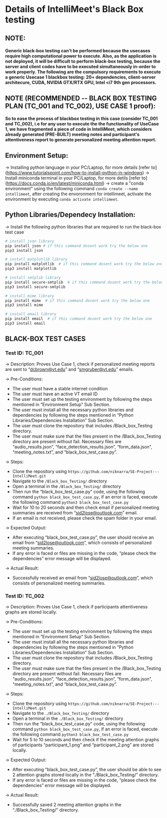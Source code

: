 # Details of IntelliMeet's Black Box testing


## NOTE: 
#### Generic black-box testing can't be performed because the usecases require high computational power to execute. Also, as the application is not deployed, it will be difficult to perform black-box testing, because the server and client codes have to be executed simultaneously in-order to work properly. The following are the compulsory requirements to execute a generic Usecase 1 blackbox testing: 20+ dependencies, client-server architecure, CUDA, NVIDIA GTX/RTX GPU, Intel <i7 9th gen processors.


## NOTE (RECOMMENDED -- BLACK BOX TESTING PLAN (TC_001 and TC_002), USE CASE 1 proof): 
#### So to ease the process of blackbox testing in this case (consider TC_001 and TC_002), i.e for any user to execute the the functionality of UseCase 1, we have fragmented a piece of code in IntelliMeet, which considers already generated (PRE-BUILT) meeting notes and participant's attentiveness report to generate personalized meeting attention report.


## Environment Setup:
-> Installing python language in your PC/Laptop, for more details [refer to] (https://www.tutorialspoint.com/how-to-install-python-in-windows)
-> Install miniconda terminal in your PC/Laptop, for more detils [refer to] (https://docs.conda.io/en/latest/miniconda.html)
-> create a "conda environment" using the following command ```conda create --name intellimeet```, after creating the envoronment for intellimeet, activate the environment by executing ```conda activate intellimeet```.


## Python Libraries/Dependecy Installation:
-> Install the following python libraries that are required to run the black-box test case
```bash
# install json library
pip install json # if this command dosent work try the below one
pip3 install json

# install matplotlib library
pip install matplotlib  # if this command dosent work try the below one
pip3 install matplotlib

# install smtplib library
pip install secure-smtplib  # if this command dosent work try the below one
pip3 install secure-smtplib

# install mime library
pip install mime  # if this command dosent work try the below one
pip3 install mime

# install email library
pip install email  # if this command dosent work try the below one
pip3 install email
```

## BLACK-BOX TEST CASES

### Test ID: TC_001

-> Description: Proves Use Case 1, check if personalized meeting reports are sent to “dcbrown@vt.edu” and “smgruber@vt.edu” emails.

-> Pre-Conditions:
* The user must have a stable internet condition
* The user must have an active VT email ID
* The user must set up the testing environment by following the steps mentioned in “Environment Setup” Sub Section.
* The user must install all the necessary python libraries and dependencies by following the steps mentioned in “Python Libraries/Dependencies Installation” Sub Section.
* The user must clone the repository that includes /Black_box_Testing directory.
* The user must make sure that the files present in the /Black_box_Testing directory are present without fail. Necessary files are “audio_results.json”, “face_detection_results.json”, “form_data.json”, “meeting_notes.txt”, and “black_box_test_case.py”.

-> Steps:
* Clone the repository using ```https://github.com/niknarra/SE-Project---IntelliMeet.git```
* Navigate to the ```/Black_box_Testing/``` directory
* Open a terminal in the ```/Black_box_Testing/``` directory 
* Then run the “black_box_test_case.py” code, using the following command ```python black_box_test_case.py```, if an error is faced, execute the following command ```python3 black_box_test_case.py```
* Wait for 10 to 20 seconds and then check email if personalized meeting summaries are received from “sid2lose@outlook.com” email.
* If an email is not received, please check the spam folder in your email.

-> Expected Output:
* After executing “black_box_test_case.py”, the user should receive an email from “sid2lose@outlook.com”, which consists of personalized meeting summaries.
* If any error is faced or files are missing in the code, “please check the dependencies” error message will be displayed. 

-> Actual Result: 
* Successfully received an email from “sid2lose@outlook.com”, which consists of personalized meeting summaries.





### Test ID: TC_002

-> Description: Proves Use Case 1, check if participants attentiveness graphs are stored locally.

-> Pre-Conditions:
* The user must set up the testing environment by following the steps mentioned in “Environment Setup” Sub Section.
* The user must install all the necessary python libraries and dependencies by following the steps mentioned in “Python Libraries/Dependencies Installation” Sub Section.
* The user must clone the repository that includes /Black_box_Testing directory.
* The user must make sure that the files present in the /Black_box_Testing directory are present without fail. Necessary files are “audio_results.json”, “face_detection_results.json”, “form_data.json”, “meeting_notes.txt”, and “black_box_test_case.py”.

-> Steps:
* Clone the repository using ```https://github.com/niknarra/SE-Project---IntelliMeet.git```
* Navigate to the ```./Black_box_Testing/``` directory
* Open a terminal in the ```./Black_box_Testing/``` directory 
* Then run the “black_box_test_case.py” code, using the following command ```python black_box_test_case.py```, if an error is faced, execute the following command ```python3 black_box_test_case.py```
* Wait for 5 to 10 seconds and then check if the meeting attention graphs of participants “participant_1.png” and “participant_2.png” are stored locally.

-> Expected Output:
* After executing “black_box_test_case.py”, the user should be able to see 2 attention graphs stored locally in the “./Black_box_Testing/” directory.
* If any error is faced or files are missing in the code, “please check the dependencies” error message will be displayed. 

-> Actual Result: 
* Successfully saved 2 meeting attention graphs in the “./Black_box_Testing/” directory.

